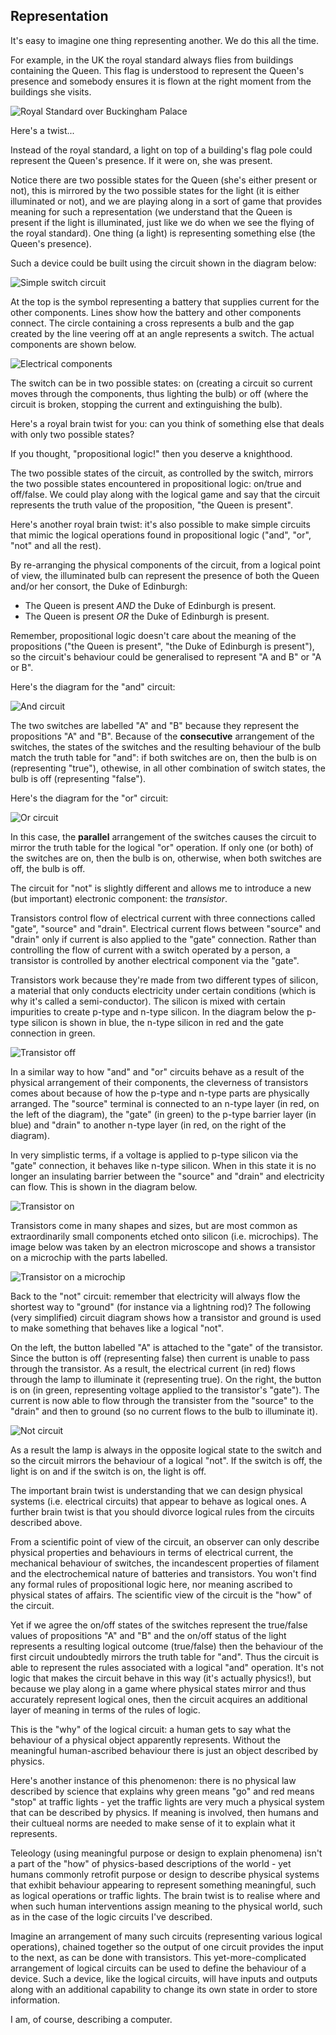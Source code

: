 <!--
.. title: Why Computers Work (part 3) 
.. slug: why-computers-3
.. date: 2020-08-08 19:00:00 UTC+01:00
.. tags: 
.. category: 
.. link: 
.. description: 
.. type: text
.. author: Nicholas H.Tollervey
-->

## Representation

It's easy to imagine one thing representing another. We do this all the time.

For example, in the UK the royal standard always flies from buildings
containing the Queen. This flag is understood to represent the Queen's presence
and somebody ensures it is flown at the right moment from the buildings she
visits.

![Royal Standard over Buckingham Palace](/images/royal_standard.jpg)

Here's a twist...

Instead of the royal standard, a light on top of a building's flag pole could
represent the Queen's presence. If it were on, she was present.

Notice there are two possible states for the Queen (she's either present or
not), this is mirrored by the two possible states for the light (it is either
illuminated or not), and we are playing along in a sort of game that provides
meaning for such a representation (we understand that the Queen is present if
the light is illuminated, just like we do when we see the flying of the royal
standard). One thing (a light) is representing something else (the Queen's
presence).

Such a device could be built using the circuit shown in the diagram below:

![Simple switch circuit](/images/simple_circuit.png)

At the top is the symbol representing a battery that supplies current for
the other components. Lines show how the battery and other components connect.
The circle containing a cross represents a bulb and the gap created
by the line veering off at an angle represents a switch. The actual components
are shown below.

![Electrical components](/images/components.png)

The switch can be in two possible states: on (creating a circuit so current
moves through the components, thus lighting the bulb) or off (where the circuit
is broken, stopping the current and extinguishing the bulb).

Here's a royal brain twist for you: can you think of something else that deals
with only two possible states?

If you thought, "propositional logic!" then you deserve a knighthood.

The two possible states of the circuit, as controlled by the switch, mirrors
the two possible states encountered in propositional logic: on/true and
off/false. We could play along with the logical game and say that the circuit
represents the truth value of the proposition, "the Queen is present".

Here's another royal brain twist: it's also possible to make simple circuits
that mimic the logical operations found in propositional logic ("and", "or",
"not" and all the rest).

By re-arranging the physical components of the circuit, from a logical point of
view, the illuminated bulb can represent the presence of both the Queen and/or
her consort, the Duke of Edinburgh:

* The Queen is present *AND* the Duke of Edinburgh is present.
* The Queen is present *OR* the Duke of Edinburgh is present.

Remember, propositional logic doesn't care about the meaning of the
propositions ("the Queen is present", "the Duke of Edinburgh is present"), so
the circuit's behaviour could be generalised to represent "A and B" or
"A or B".

Here's the diagram for the "and" circuit:

![And circuit](/images/and_circuit.png)

The two switches are labelled "A" and "B" because they represent the
propositions "A" and "B". Because of the **consecutive** arrangement of the
switches, the states of the switches and the resulting behaviour of the bulb
match the truth table for "and": if both switches are on, then the bulb is on
(representing "true"), othewise, in all other combination of switch states, the
bulb is off (representing "false").

Here's the diagram for the "or" circuit:

![Or circuit](/images/or_circuit.png)

In this case, the **parallel** arrangement of the switches causes the circuit
to mirror the truth table for the logical "or" operation. If only one (or both)
of the switches are on, then the bulb is on, otherwise, when both switches are
off, the bulb is off.

The circuit for "not" is slightly different and allows me to introduce a new
(but important) electronic component: the *transistor*.

Transistors control flow of electrical current with three connections called
"gate", "source" and "drain". Electrical current flows between "source" and
"drain" only if current is also applied to the "gate" connection. Rather than
controlling the flow of current with a switch operated by a person, a
transistor is controlled by another electrical component via the "gate".

Transistors work because they're made from two different types of silicon, a
material that only conducts electricity under certain conditions (which is why
it's called a semi-conductor). The silicon is mixed with certain impurities to
create p-type and n-type silicon. In the diagram below the p-type silicon is
shown in blue, the n-type silicon in red and the gate connection in green.

![Transistor off](/images/transistor_off_as_diagram.png)

In a similar way to how "and" and "or" circuits behave as a result of the
physical arrangement of their components, the cleverness of transistors comes
about because of how the p-type and n-type parts are physically arranged. The
"source" terminal is connected to an n-type layer (in red, on the left of the
diagram), the "gate" (in green) to the p-type barrier layer (in blue) and
"drain" to another n-type layer (in red, on the right of the diagram).

In very simplistic terms, if a voltage is applied to p-type silicon via the
"gate" connection, it behaves like n-type silicon. When in this state it is no
longer an insulating barrier between the "source" and "drain" and electricity
can flow. This is shown in the diagram below.

![Transistor on](/images/transistor_on_as_diagram.png)

Transistors come in many shapes and sizes, but are most common as
extraordinarily small components etched onto silicon (i.e. microchips). The
image below was taken by an electron microscope and shows a transistor on a
microchip with the parts labelled.

![Transistor on a microchip](/images/transistor_on_chip.png)

Back to the "not" circuit: remember that electricity will always flow the
shortest way to "ground" (for instance via a lightning rod)? The following
(very simplified) circuit diagram shows how a transistor and ground is used to
make something that behaves like a logical "not".

On the left, the button labelled "A" is attached to the "gate" of the
transistor. Since the button is off (representing false) then current is unable
to pass through the transistor. As a result, the electrical current (in
red) flows through the lamp to illuminate it (representing true). On the right,
the button is on (in green, representing voltage applied to the transistor's
"gate"). The current is now able to flow through the transister from the
"source" to the "drain" and then to ground (so no current flows to the bulb to
illuminate it).

![Not circuit](/images/not_circuit.png)

As a result the lamp is always in the opposite logical state to the switch and
so the circuit mirrors the behaviour of a logical "not". If the switch is off,
the light is on and if the switch is on, the light is off.

The important brain twist is understanding that we can design physical systems
(i.e.  electrical circuits) that appear to behave as logical ones. A further
brain twist is that you should divorce logical rules from the circuits
described above.

From a scientific point of view of the circuit, an observer can only describe
physical properties and behaviours in terms of electrical current, the
mechanical behaviour of switches, the incandescent properties of filament and
the electrochemical nature of batteries and transistors. You won't find any
formal rules of propositional logic here, nor meaning ascribed to physical
states of affairs. The scientific view of the circuit is the "how" of the
circuit.

Yet if we agree the on/off states of the switches represent the true/false
values of propositions "A" and "B" and the on/off status of the light
represents a resulting logical outcome (true/false) then the behaviour of the
first circuit undoubtedly mirrors the truth table for "and". Thus the circuit
is able to represent the rules associated with a logical "and" operation.
It's not logic that makes the circuit behave in this way (it's actually
physics!), but because we play along in a game where physical states mirror and
thus accurately represent logical ones, then the circuit acquires an additional
layer of meaning in terms of the rules of logic.

This is the "why" of the logical circuit: a human gets to say what the
behaviour of a physical object apparently represents. Without the meaningful
human-ascribed behaviour there is just an object described by physics.

Here's another instance of this phenomenon: there is no physical law described
by science that explains why green means "go" and red means "stop" at traffic
lights - yet the traffic lights are very much a physical system that can be
described by physics. If meaning is involved, then humans and their cultueal
norms are needed to make sense of it to explain what it represents.

Teleology (using meaningful purpose or design to explain phenomena) isn't a
part of the "how" of physics-based descriptions of the world - yet humans
commonly retrofit purpose or design to describe physical systems that exhibit
behaviour appearing to represent something meaningful, such as logical
operations or traffic lights. The brain twist is to realise where and when such
human interventions assign meaning to the physical world, such as in the case
of the logic circuits I've described.

Imagine an arrangement of many such circuits (representing various logical
operations), chained together so the output of one circuit provides the input
to the next, as can be done with transistors. This yet-more-complicated
arrangement of logical circuits can be used to define the behaviour of a
device. Such a device, like the logical circuits, will have inputs and outputs
along with an additional capability to change its own state in order to store
information.

I am, of course, describing a computer.
